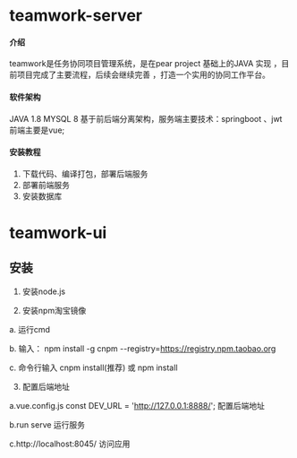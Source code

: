 # teamwork-server

#### 介绍
teamwork是任务协同项目管理系统，是在pear project 基础上的JAVA 实现 ，目前项目完成了主要流程，后续会继续完善 ，打造一个实用的协同工作平台。

#### 软件架构
JAVA 1.8
MYSQL 8
基于前后端分离架构，服务端主要技术：springboot 、jwt  前端主要是vue;

#### 安装教程

1.  下载代码、编译打包，部署后端服务
2.  部署前端服务
3.  安装数据库

# teamwork-ui
## 安装

1.  安装node.js

2.  安装npm淘宝镜像

a.  运行cmd

b.  输入： npm install -g cnpm --registry=https://registry.npm.taobao.org

c.  命令行输入  cnpm install(推荐)  或  npm install


3. 配置后端地址

a.vue.config.js    const DEV_URL = 'http://127.0.0.1:8888/'; 配置后端地址

b.run serve 运行服务

c.http://localhost:8045/ 访问应用 